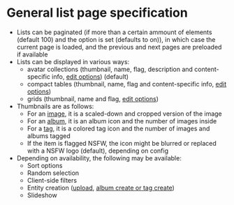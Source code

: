 # General list page specification
- Lists can be paginated (if more than a certain ammount of elements (default 100) and the option is set (defaults to on)), in which case the current page is loaded, and the previous and next pages are preloaded if available
- Lists can be displayed in various ways: 
  - avatar collections (thumbnail, name, flag, description and content-specific info, [edit options](edit.md)) (default)
  - compact tables (thumbnail, name, flag and content-specific info, [edit options](edit.md))
  - grids (thumbnail, name and flag, [edit options](edit.md))
- Thumbnails are as follows: 
  - For an [image](image.md), it is a scaled-down and cropped version of the image
  - For an [album](album.md), it is an album icon and the number of images inside
  - For a [tag](tag.md), it is a colored tag icon and the number of images and albums tagged
  - If the item is flagged NSFW, the icon might be blurred or replaced with a NSFW logo (default), depending on config
- Depending on availability, the following may be available: 
  - Sort options
  - Random selection
  - Client-side filters
  - Entity creation ([upload](uploader), [album create or tag create](create.md))
  - Slideshow
